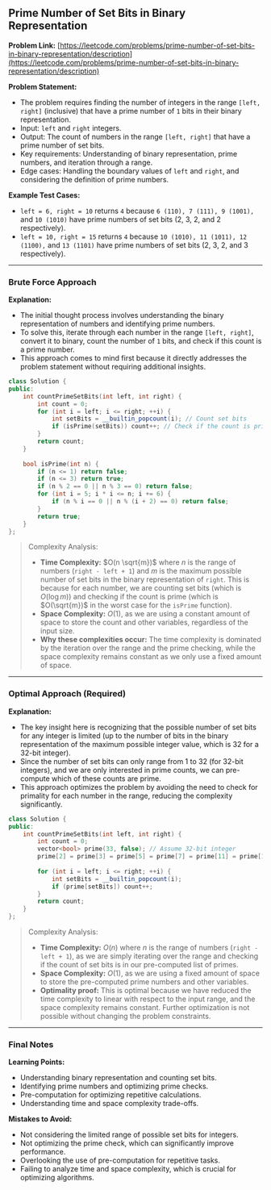 ## Prime Number of Set Bits in Binary Representation
**Problem Link:** [https://leetcode.com/problems/prime-number-of-set-bits-in-binary-representation/description](https://leetcode.com/problems/prime-number-of-set-bits-in-binary-representation/description)

**Problem Statement:**
- The problem requires finding the number of integers in the range `[left, right]` (inclusive) that have a prime number of `1` bits in their binary representation.
- Input: `left` and `right` integers.
- Output: The count of numbers in the range `[left, right]` that have a prime number of set bits.
- Key requirements: Understanding of binary representation, prime numbers, and iteration through a range.
- Edge cases: Handling the boundary values of `left` and `right`, and considering the definition of prime numbers.

**Example Test Cases:**
- `left = 6, right = 10` returns `4` because `6 (110), 7 (111), 9 (1001),` and `10 (1010)` have prime numbers of set bits (2, 3, 2, and 2 respectively).
- `left = 10, right = 15` returns `4` because `10 (1010), 11 (1011), 12 (1100),` and `13 (1101)` have prime numbers of set bits (2, 3, 2, and 3 respectively).

---

### Brute Force Approach

**Explanation:**
- The initial thought process involves understanding the binary representation of numbers and identifying prime numbers.
- To solve this, iterate through each number in the range `[left, right]`, convert it to binary, count the number of `1` bits, and check if this count is a prime number.
- This approach comes to mind first because it directly addresses the problem statement without requiring additional insights.

```cpp
class Solution {
public:
    int countPrimeSetBits(int left, int right) {
        int count = 0;
        for (int i = left; i <= right; ++i) {
            int setBits = __builtin_popcount(i); // Count set bits
            if (isPrime(setBits)) count++; // Check if the count is prime
        }
        return count;
    }
    
    bool isPrime(int n) {
        if (n <= 1) return false;
        if (n <= 3) return true;
        if (n % 2 == 0 || n % 3 == 0) return false;
        for (int i = 5; i * i <= n; i += 6) {
            if (n % i == 0 || n % (i + 2) == 0) return false;
        }
        return true;
    }
};
```

> Complexity Analysis:
> - **Time Complexity:** $O(n \sqrt{m})$ where $n$ is the range of numbers (`right - left + 1`) and $m$ is the maximum possible number of set bits in the binary representation of `right`. This is because for each number, we are counting set bits (which is $O(\log m)$) and checking if the count is prime (which is $O(\sqrt{m})$ in the worst case for the `isPrime` function).
> - **Space Complexity:** $O(1)$, as we are using a constant amount of space to store the count and other variables, regardless of the input size.
> - **Why these complexities occur:** The time complexity is dominated by the iteration over the range and the prime checking, while the space complexity remains constant as we only use a fixed amount of space.

---

### Optimal Approach (Required)

**Explanation:**
- The key insight here is recognizing that the possible number of set bits for any integer is limited (up to the number of bits in the binary representation of the maximum possible integer value, which is 32 for a 32-bit integer).
- Since the number of set bits can only range from 1 to 32 (for 32-bit integers), and we are only interested in prime counts, we can pre-compute which of these counts are prime.
- This approach optimizes the problem by avoiding the need to check for primality for each number in the range, reducing the complexity significantly.

```cpp
class Solution {
public:
    int countPrimeSetBits(int left, int right) {
        int count = 0;
        vector<bool> prime(33, false); // Assume 32-bit integer
        prime[2] = prime[3] = prime[5] = prime[7] = prime[11] = prime[13] = prime[17] = prime[19] = prime[23] = prime[29] = prime[31] = true;
        
        for (int i = left; i <= right; ++i) {
            int setBits = __builtin_popcount(i);
            if (prime[setBits]) count++;
        }
        return count;
    }
};
```

> Complexity Analysis:
> - **Time Complexity:** $O(n)$ where $n$ is the range of numbers (`right - left + 1`), as we are simply iterating over the range and checking if the count of set bits is in our pre-computed list of primes.
> - **Space Complexity:** $O(1)$, as we are using a fixed amount of space to store the pre-computed prime numbers and other variables.
> - **Optimality proof:** This is optimal because we have reduced the time complexity to linear with respect to the input range, and the space complexity remains constant. Further optimization is not possible without changing the problem constraints.

---

### Final Notes

**Learning Points:**
- Understanding binary representation and counting set bits.
- Identifying prime numbers and optimizing prime checks.
- Pre-computation for optimizing repetitive calculations.
- Understanding time and space complexity trade-offs.

**Mistakes to Avoid:**
- Not considering the limited range of possible set bits for integers.
- Not optimizing the prime check, which can significantly improve performance.
- Overlooking the use of pre-computation for repetitive tasks.
- Failing to analyze time and space complexity, which is crucial for optimizing algorithms.